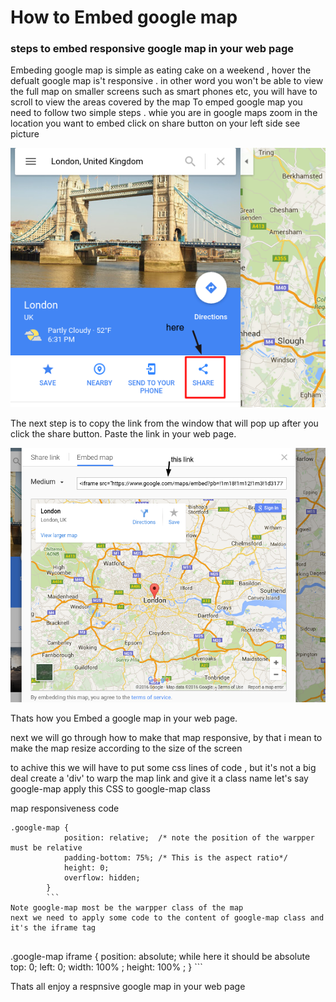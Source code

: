 # How to Embed google map

### steps to embed responsive google map in your web page


Embeding google map is simple as eating cake on a weekend , hover the defualt google map is't responsive .
in other word you won't be able to view the full map on smaller screens such as smart phones etc, you will have to scroll to view the areas covered by the map
To emped google map you need to follow two simple steps .
whie you are in google maps zoom in the location you want to embed
click on share button on your left side see picture


![image](/images/screenshot1.png)

The next step is to copy the link from the window that will pop up after you click the share button.  Paste the link in your web page.

![image](/images/Screenshot2.png)

Thats how you Embed a google map in your web page.

next we will go through how to make that map responsive, by that i mean to make the map resize according to the size of the screen

to achive this we will have to put some css lines of code , but it's not a big deal
create a 'div' to warp the map link and give it a class name let's say google-map
apply this CSS to google-map class

map responsiveness code

```
.google-map {
            position: relative;  /* note the position of the warpper must be relative
            padding-bottom: 75%; /* This is the aspect ratio*/
            height: 0;
            overflow: hidden;
        }
        ```
Note google-map most be the warpper class of the map
next we need to apply some code to the content of google-map class and it's the iframe tag


```
.google-map iframe {
            position: absolute; while here it should be absolute
            top: 0;
            left: 0;
            width: 100% ;
            height: 100% ;
        }
        ```

Thats all enjoy a respnsive google map in your web page
